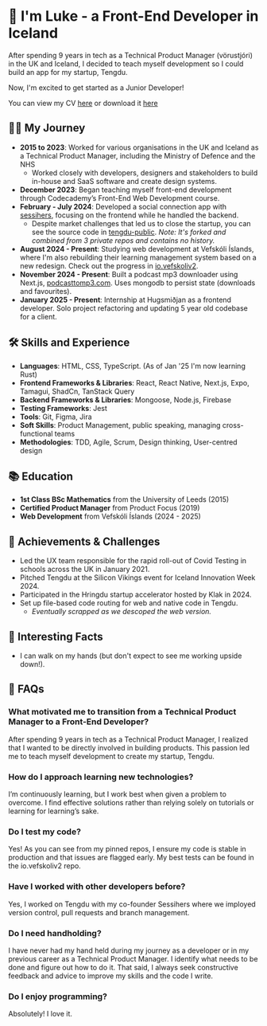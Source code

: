 # 👋 I'm Luke - a Front-End Developer in Iceland
After spending 9 years in tech as a Technical Product Manager (vörustjóri) in the UK and Iceland, I decided to teach myself development so I could build an app for my startup, Tengdu.

Now, I'm excited to get started as a Junior Developer!

You can view my CV [here](/cv.md) or download it [here](https://raw.githubusercontent.com/utlandingur/utlandingur/main/cv.docx
)

## 👨‍💻 My Journey
- **2015 to 2023**: Worked for various organisations in the UK and Iceland as a Technical Product Manager, including the Ministry of Defence and the NHS
  - Worked closely with developers, designers and stakeholders to build in-house and SaaS software and create design systems.
- **December 2023**: Began teaching myself front-end development through Codecademy’s Front-End Web Development course.
- **February - July 2024**: Developed a social connection app with [sessihers](https://www.linkedin.com/in/sesar-hersisson-9234b114a/), focusing on the frontend while he handled the backend.
  - Despite market challenges that led us to close the startup, you can see the source code in [tengdu-public](https://github.com/utlandingur/tengdu-public). _Note: It's forked and combined from 3 private repos and contains no history._
- **August 2024 - Present**: Studying web development at Vefskóli Íslands, where I'm also rebuilding their learning management system based on a new redesign. Check out the progress in [io.vefskoliv2](https://github.com/ellertsmari/io.vefskoliv2).
- **November 2024 - Present**: Built a podcast mp3 downloader using Next.js, [podcasttomp3.com](https://podcasttomp3.com). Uses mongodb to persist state (downloads and favourites).
- **January 2025 - Present**: Internship at Hugsmiðjan as a frontend developer. Solo project refactoring and updating 5 year old codebase for a client.

## 🛠️ Skills and Experience
- **Languages**: HTML, CSS, TypeScript. (As of Jan '25 I'm now learning Rust)
- **Frontend Frameworks & Libraries**: React, React Native, Next.js, Expo, Tamagui, ShadCn, TanStack Query
- **Backend Frameworks & Libraries**: Mongoose, Node.js, Firebase
- **Testing Frameworks**: Jest
- **Tools**: Git, Figma, Jira
- **Soft Skills**: Product Management, public speaking, managing cross-functional teams
- **Methodologies**: TDD, Agile, Scrum, Design thinking, User-centred design

## 📚 Education
- **1st Class BSc Mathematics** from the University of Leeds (2015)
- **Certified Product Manager** from Product Focus (2019)
- **Web Development** from Vefskóli Íslands (2024 - 2025)

## 🚀 Achievements & Challenges
- Led the UX team responsible for the rapid roll-out of Covid Testing in schools across the UK in January 2021.
- Pitched Tengdu at the Silicon Vikings event for Iceland Innovation Week 2024.
- Participated in the Hringdu startup accelerator hosted by Klak in 2024.
- Set up file-based code routing for web and native code in Tengdu.
  - _Eventually scrapped as we descoped the web version._

## 💪 Interesting Facts
- I can walk on my hands (but don't expect to see me working upside down!).

## 🤔 FAQs

### What motivated me to transition from a Technical Product Manager to a Front-End Developer?
After spending 9 years in tech as a Technical Product Manager, I realized that I wanted to be directly involved in building products. This passion led me to teach myself development to create my startup, Tengdu.

### How do I approach learning new technologies?
I’m continuously learning, but I work best when given a problem to overcome. I find effective solutions rather than relying solely on tutorials or learning for learning’s sake.

### Do I test my code?
Yes! As you can see from my pinned repos, I ensure my code is stable in production and that issues are flagged early. My best tests can be found in the io.vefskoliv2 repo.

### Have I worked with other developers before?
Yes, I worked on Tengdu with my co-founder Sessihers where we imployed version control, pull requests and branch management.

### Do I need handholding?
I have never had my hand held during my journey as a developer or in my previous career as a Technical Product Manager. I identify what needs to be done and figure out how to do it. That said, I always seek constructive feedback and advice to improve my skills and the code I write.

### Do I enjoy programming?
Absolutely! I love it.
